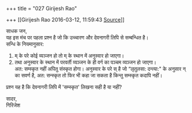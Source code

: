 +++
title = "027 Girijesh Rao"

+++
[[Girijesh Rao	2016-03-12, 11:59:43 [Source](https://groups.google.com/g/bvparishat/c/4I0IFiOEIlU)]]



साधक जन,  
यह इस मंच पर पहला प्रश्न है जो कि उच्चारण और देवनागरी लिपि से सम्बन्धित है।  
सन्धि के नियमानुसार:  
1. म् के परे कोई व्यञ्जन हो तो म् के स्थान में अनुस्वार हो जाएगा।  
2. तथा अनुस्वार के स्थान में परवर्ती व्यञ्जन के ही वर्ग का पञ्चम व्यञ्जन हो जाएगा।  
अत: सम्स्कृत नहीं अपितु संस्कृत होगा। अनुस्वार के परे स् है जो “लृतुलसा: दन्त्या:" के अनुसार न् का सवर्ण है, अत: सन्स्कृत तो फिर भी कहा जा सकता है किन्तु सम्स्कृत कदापि नहीं।

प्रश्न यह है कि देवनागरी लिपि में 'सम्स्कृत' लिखना सही है या नहीं?

सादर,  
गिरिजेश

